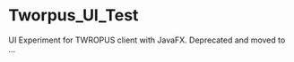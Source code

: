 Tworpus_UI_Test
===============

UI Experiment for TWROPUS client with JavaFX.
Deprecated and moved to ...
